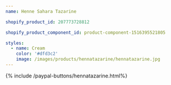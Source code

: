 ```yaml
---
name: Henne Sahara Tazarine

shopify_product_id: 207773728812

shopify_product_component_id: product-component-1516395521805

styles:
  - name: Cream
    color: '#dfd3c2'
    image: /images/products/hennatazarine/hennatazarine.jpg
---
```


<div>{% include /paypal-buttons/hennatazarine.html%}</div>